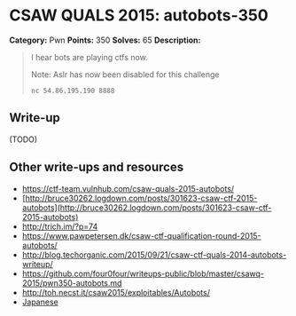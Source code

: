 # CSAW QUALS 2015: autobots-350

**Category:** Pwn
**Points:** 350
**Solves:** 65
**Description:**

> I hear bots are playing ctfs now.
>
> Note: Aslr has now been disabled for this challenge
>
> `nc 54.86.195.190 8888`
>
>


## Write-up

(TODO)

## Other write-ups and resources

* <https://ctf-team.vulnhub.com/csaw-quals-2015-autobots/>
* [http://bruce30262.logdown.com/posts/301623-csaw-ctf-2015-autobots](http://bruce30262.logdown.com/posts/301623-csaw-ctf-2015-autobots)
* <http://trich.im/?p=74>
* <https://www.pawpetersen.dk/csaw-ctf-qualification-round-2015-autobots/>
* <http://blog.techorganic.com/2015/09/21/csaw-ctf-quals-2014-autobots-writeup/>
* <https://github.com/four0four/writeups-public/blob/master/csawq-2015/pwn350-autobots.md>
* <http://toh.necst.it/csaw2015/exploitables/Autobots/>
* [Japanese](http://charo-it.hatenablog.jp/entry/2015/09/23/144438)
